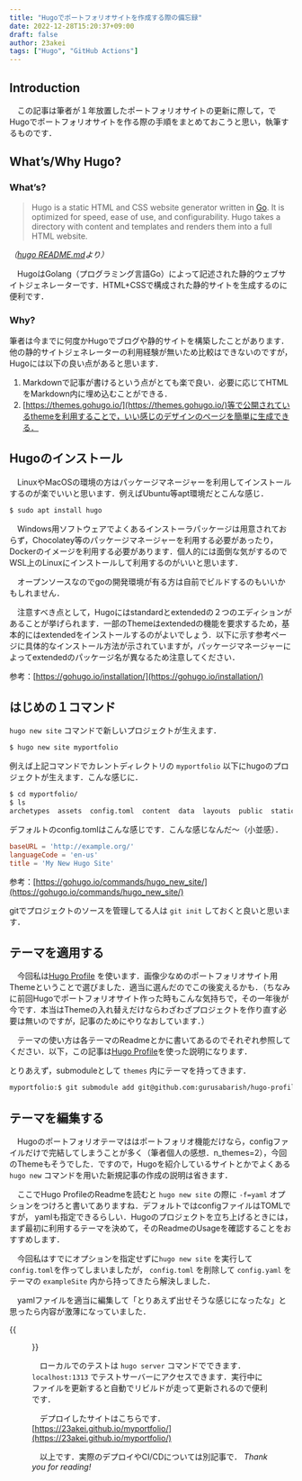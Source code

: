 ```yaml
---
title: "Hugoでポートフォリオサイトを作成する際の備忘録"
date: 2022-12-28T15:20:37+09:00
draft: false
author: 23akei
tags: ["Hugo", "GitHub Actions"]
---
```


## Introduction

　この記事は筆者が１年放置したポートフォリオサイトの更新に際して，でHugoでポートフォリオサイトを作る際の手順をまとめておこうと思い，執筆するものです．

## What’s/Why Hugo?

### What’s?

> Hugo is a static HTML and CSS website generator written in [Go](https://go.dev/). It is optimized for speed, ease of use, and configurability. Hugo takes a directory with content and templates and renders them into a full HTML website.
>

*（[hugo README.md](https://github.com/gohugoio/hugo/blob/master/README.md)より）*

　HugoはGolang（プログラミング言語Go）によって記述された静的ウェブサイトジェネレーターです．HTML+CSSで構成された静的サイトを生成するのに便利です．

### Why?

筆者は今までに何度かHugoでブログや静的サイトを構築したことがあります．他の静的サイトジェネレーターの利用経験が無いため比較はできないのですが，Hugoには以下の良い点があると思います．

1. Markdownで記事が書けるという点がとても楽で良い．必要に応じてHTMLをMarkdown内に埋め込むことができる．
2. [https://themes.gohugo.io/](https://themes.gohugo.io/)等で公開されているthemeを利用することで，いい感じのデザインのページを簡単に生成できる．

## Hugoのインストール

　LinuxやMacOSの環境の方はパッケージマネージャーを利用してインストールするのが楽でいいと思います．例えばUbuntu等apt環境だとこんな感じ．

```bash
$ sudo apt install hugo
```

　Windows用ソフトウェアでよくあるインストーラパッケージは用意されておらず，Chocolatey等のパッケージマネージャーを利用する必要があったり，Dockerのイメージを利用する必要があります．個人的には面倒な気がするのでWSL上のLinuxにインストールして利用するのがいいと思います．

　オープンソースなのでgoの開発環境が有る方は自前でビルドするのもいいかもしれません．

　注意すべき点として，Hugoにはstandardとextendedの２つのエディションがあることが挙げられます．一部のThemeはextendedの機能を要求するため，基本的にはextendedをインストールするのがよいでしょう．以下に示す参考ページに具体的なインストール方法が示されていますが，パッケージマネージャーによってextendedのパッケージ名が異なるため注意してください．

参考：[https://gohugo.io/installation/](https://gohugo.io/installation/)

## はじめの１コマンド

`hugo new site` コマンドで新しいプロジェクトが生えます．

```bash
$ hugo new site myportfolio
```

例えば上記コマンドでカレントディレクトリの `myportfolio` 以下にhugoのプロジェクトが生えます．こんな感じに．

```bash
$ cd myportfolio/
$ ls
archetypes  assets  config.toml  content  data  layouts  public  static  themes
```

デフォルトのconfig.tomlはこんな感じです．こんな感じなんだ～（小並感）．

```toml
baseURL = 'http://example.org/'
languageCode = 'en-us'
title = 'My New Hugo Site'
```

参考：[https://gohugo.io/commands/hugo_new_site/](https://gohugo.io/commands/hugo_new_site/)

gitでプロジェクトのソースを管理してる人は `git init` しておくと良いと思います．

## テーマを適用する

　今回私は[Hugo Profile](https://themes.gohugo.io/themes/hugo-profile/) を使います．画像少なめのポートフォリオサイト用Themeということで選びました．適当に選んだのでこの後変えるかも．（ちなみに前回Hugoでポートフォリオサイト作った時もこんな気持ちで，その一年後が今です．本当はThemeの入れ替えだけならわざわざプロジェクトを作り直す必要は無いのですが，記事のためにやりなおしています．）

　テーマの使い方は各テーマのReadmeとかに書いてあるのでそれぞれ参照してください．以下，この記事は[Hugo Profile](https://themes.gohugo.io/themes/hugo-profile/)を使った説明になります．

とりあえず，submoduleとして `themes` 内にテーマを持ってきます．

```bash
myportfolio:$ git submodule add git@github.com:gurusabarish/hugo-profile.git themes/hugo-profile
```

## テーマを編集する

　Hugoのポートフォリオテーマははポートフォリオ機能だけなら，configファイルだけで完結してしまうことが多く（筆者個人の感想．n_themes=2），今回のThemeもそうでした．ですので，Hugoを紹介しているサイトとかでよくある `hugo new` コマンドを用いた新規記事の作成の説明は省きます．

　ここでHugo ProfileのReadmeを読むと `hugo new site` の際に `-f=yaml` オプションをつけろと書いてありますね．デフォルトではconfigファイルはTOMLですが， yamlも指定できるらしい．Hugoのプロジェクトを立ち上げるときには，まず最初に利用するテーマを決めて，そのReadmeのUsageを確認することをおすすめします．

　今回私はすでにオプションを指定せずに`hugo new site` を実行して `config.toml`を作ってしまいましたが， `config.toml` を削除して `config.yaml` をテーマの `exampleSite` 内から持ってきたら解決しました．

　yamlファイルを適当に編集して「とりあえず出せそうな感じになったな」と思ったら内容が激薄になっていました．


{{<figure src="/posts/2022-12-28/portfoliosite.png" alt="screenshot_of_my_portfolio_site">}}

　ローカルでのテストは `hugo server` コマンドでできます． `localhost:1313` でテストサーバーにアクセスできます．実行中にファイルを更新すると自動でリビルドが走って更新されるので便利です．

　デプロイしたサイトはこちらです．[https://23akei.github.io/myportfolio/](https://23akei.github.io/myportfolio/)

　以上です．実際のデプロイやCI/CDについては別記事で． *Thank you for reading!*
